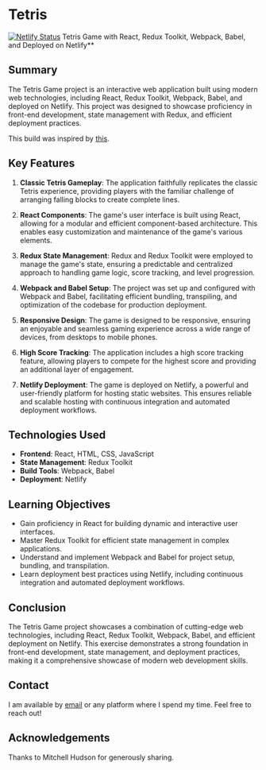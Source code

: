 # Tetris
[![Netlify Status](https://api.netlify.com/api/v1/badges/81cd5efd-ecbc-4900-8ab1-22b312bd54c4/deploy-status)](https://app.netlify.com/sites/cheery-cendol-c22feb/deploys)
Tetris Game with React, Redux Toolkit, Webpack, Babel, and Deployed on Netlify**

## Summary

The Tetris Game project is an interactive web application built using modern web technologies, including React, Redux Toolkit, Webpack, Babel, and deployed on Netlify. This project was designed to showcase proficiency in front-end development, state management with Redux, and efficient deployment practices.

This build was inspired by [this](https://github.com/Tech-at-DU/React-Redux-Tetris-Tutorial).

## Key Features

1. **Classic Tetris Gameplay**: The application faithfully replicates the classic Tetris experience, providing players with the familiar challenge of arranging falling blocks to create complete lines.

2. **React Components**: The game's user interface is built using React, allowing for a modular and efficient component-based architecture. This enables easy customization and maintenance of the game's various elements.

3. **Redux State Management**: Redux and Redux Toolkit were employed to manage the game's state, ensuring a predictable and centralized approach to handling game logic, score tracking, and level progression.

4. **Webpack and Babel Setup**: The project was set up and configured with Webpack and Babel, facilitating efficient bundling, transpiling, and optimization of the codebase for production deployment.

5. **Responsive Design**: The game is designed to be responsive, ensuring an enjoyable and seamless gaming experience across a wide range of devices, from desktops to mobile phones.

6. **High Score Tracking**: The application includes a high score tracking feature, allowing players to compete for the highest score and providing an additional layer of engagement.

7. **Netlify Deployment**: The game is deployed on Netlify, a powerful and user-friendly platform for hosting static websites. This ensures reliable and scalable hosting with continuous integration and automated deployment workflows.

## Technologies Used

- **Frontend**: React, HTML, CSS, JavaScript
- **State Management**: Redux Toolkit
- **Build Tools**: Webpack, Babel
- **Deployment**: Netlify

## Learning Objectives

- Gain proficiency in React for building dynamic and interactive user interfaces.
- Master Redux Toolkit for efficient state management in complex applications.
- Understand and implement Webpack and Babel for project setup, bundling, and transpilation.
- Learn deployment best practices using Netlify, including continuous integration and automated deployment workflows.

## Conclusion

The Tetris Game project showcases a combination of cutting-edge web technologies, including React, Redux Toolkit, Webpack, Babel, and efficient deployment on Netlify. This exercise demonstrates a strong foundation in front-end development, state management, and deployment practices, making it a comprehensive showcase of modern web development skills.

## Contact

I am available by [email](mailto:adamray312@gmail.com) or any platform where I spend my time. Feel free to reach out!

## Acknowledgements

Thanks to Mitchell Hudson for generously sharing.
